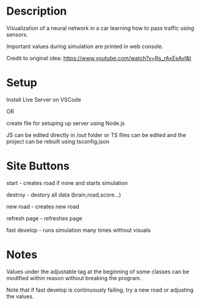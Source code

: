 # Description

Visualization of a neural network in a car learning how to pass traffic
using sensors.

Important values during simulation are printed in web console.

Credit to original idea: https://www.youtube.com/watch?v=Rs_rAxEsAvI&t

# Setup

Install Live Server on VSCode 

OR 

create file for setuping up server using Node.js

JS can be edited directly in /out folder or TS files can be edited
and the project can be rebuilt using tsconfig.json


# Site Buttons

start - creates road if none and starts simulation

destroy - destory all data (brain,road,score...)

new road - creates new road

refresh page - refreshes page

fast develop - runs simulation many times without visuals

# Notes

Values under the adjustable tag at the beginning of some classes
can be modified within reason without breaking the program. 

Note that if fast develop is continuously failing, try a new road or adjusting the values.

